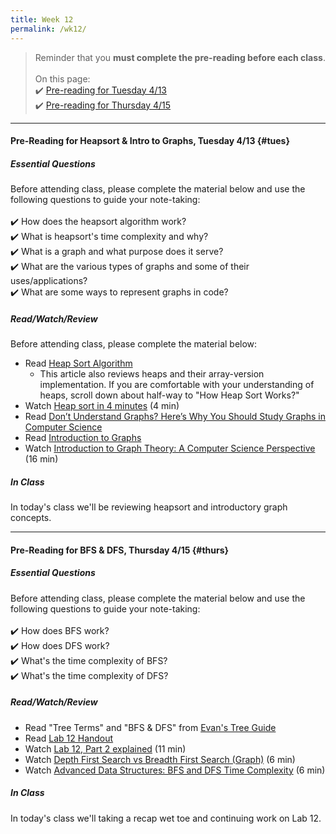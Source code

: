 ```yaml
---
title: Week 12
permalink: /wk12/
---
```


> Reminder that you **must complete the pre-reading before each class**.
<br><br>
On this page:  
✔️ [Pre-reading for Tuesday 4/13](#tues)  
✔️ [Pre-reading for Thursday 4/15](#thurs)

---

#### Pre-Reading for Heapsort & Intro to Graphs, Tuesday 4/13 {#tues}

##### Essential Questions
Before attending class, please complete the material below and use the following questions to guide your note-taking:  
<br>
✔️ How does the heapsort algorithm work?  
✔️ What is heapsort's time complexity and why?  
✔️ What is a graph and what purpose does it serve?  
✔️ What are the various types of graphs and some of their uses/applications?  
✔️ What are some ways to represent graphs in code?  

##### Read/Watch/Review
Before attending class, please complete the material below:
- Read [Heap Sort Algorithm](https://www.programiz.com/dsa/heap-sort)
	- This article also reviews heaps and their array-version implementation. If you are comfortable with your understanding of heaps, scroll down about half-way to "How Heap Sort Works?"
- Watch [Heap sort in 4 minutes](https://www.youtube.com/watch?v=2DmK_H7IdTo) (4 min)
- Read [Don’t Understand Graphs? Here’s Why You Should Study Graphs in Computer Science](https://bennettgarner.medium.com/what-the-graph-a-beginners-simple-intro-to-graphs-in-computer-science-3808d542a0e5)
- Read [Introduction to Graphs](http://pages.cs.wisc.edu/~paton/readings/Old/fall08/GRAPH.html)
- Watch [Introduction to Graph Theory: A Computer Science Perspective](https://www.youtube.com/watch?v=LFKZLXVO-Dg) (16 min)

##### In Class
In today's class we'll be reviewing heapsort and introductory graph concepts.

---

#### Pre-Reading for BFS & DFS, Thursday 4/15 {#thurs}

##### Essential Questions
Before attending class, please complete the material below and use the following questions to guide your note-taking:  
<br>
✔️ How does BFS work?  
✔️ How does DFS work?  
✔️ What's the time complexity of BFS?  
✔️ What's the time complexity of DFS?  


##### Read/Watch/Review
- Read "Tree Terms" and "BFS & DFS" from [Evan's Tree Guide](https://bit.ly/trees-guide)
- Read [Lab 12 Handout](/sp21-archive/lab12)
- Watch [Lab 12, Part 2 explained](https://youtu.be/c8TGGuXL0no) (11 min)
- Watch [Depth First Search vs Breadth First Search (Graph)](https://www.youtube.com/watch?v=62IcXF_OF3k) (6 min)
- Watch [Advanced Data Structures: BFS and DFS Time Complexity](https://www.youtube.com/watch?v=ZpOy0-QBVPM) (6 min)

##### In Class
In today's class we'll taking a recap wet toe and continuing work on Lab 12. 

